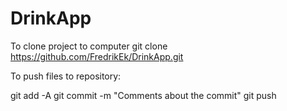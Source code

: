 DrinkApp
========

To clone project to computer
git clone https://github.com/FredrikEk/DrinkApp.git

To push files to repository:

git add -A
git commit -m "Comments about the commit"
git push
